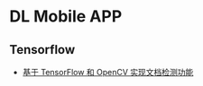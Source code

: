 # DL Mobile APP

## Tensorflow
 - [基于 TensorFlow 和 OpenCV 实现文档检测功能 ](http://fengjian0106.github.io/2017/05/08/Document-Scanning-With-TensorFlow-And-OpenCV/)

